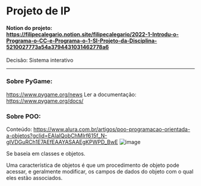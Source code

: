 # Projeto de IP

#### Notion do projeto: https://filipecalegario.notion.site/filipecalegario/2022-1-Introdu-o-Programa-o-CC-e-Programa-o-1-SI-Projeto-da-Disciplina-5210027773a54a3794431031462778a6

Decisão: Sistema interativo

---
### Sobre PyGame:
https://www.pygame.org/news
Ler a documentação: https://www.pygame.org/docs/

### Sobre POO:
Conteúdo: https://www.alura.com.br/artigos/poo-programacao-orientada-a-objetos?gclid=EAIaIQobChMIrf615f_N-gIVDGuRCh1E7AEfEAAYASAAEgKPWPD_BwE
![image](https://user-images.githubusercontent.com/66084295/194541757-9f9cd46e-c9e3-44fd-89e7-c7a2541d8668.png)

Se baseia em classes e objetos.

Uma característica de objetos é que um procedimento de objeto pode acessar, e geralmente modificar, os campos de dados do objeto com o qual eles estão associados.
